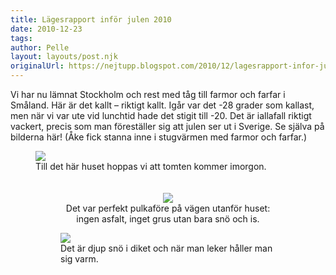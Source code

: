 ```yaml
---
title: Lägesrapport inför julen 2010
date: 2010-12-23
tags: 	
author: Pelle
layout: layouts/post.njk
originalUrl: https://nejtupp.blogspot.com/2010/12/lagesrapport-infor-julen-2010.html
---
```


Vi har nu lämnat Stockholm och rest med tåg till farmor och farfar i Småland. Här är det kallt – riktigt kallt. Igår var det -28 grader som kallast, men när vi var ute vid lunchtid hade det stigit till -20. Det är iallafall riktigt vackert, precis som man föreställer sig att julen ser ut i Sverige. Se själva på bilderna här! (Åke fick stanna inne i stugvärmen med farmor och farfar.)

<figure>
	<img src="../../../../img/Kall%2Bvinterdag%2Bi%2BPyrtet_MG_6671.jpg"><br>
	<figcaption>Till det här huset hoppas vi att tomten kommer imorgon.<br><br><br></span></span></div><div style="text-align: center;"><img src="../../../../img/Kall%2Bvinterdag%2Bi%2BPyrtet_MG_6737.jpg"><br>
	<figcaption>Det var perfekt pulkaföre på vägen utanför huset:<br>ingen asfalt, inget grus utan bara snö och is.</span><br></div>

<figure>
	<img src="../../../../img/Kall%2Bvinterdag%2Bi%2BPyrtet_MG_6765.jpg"><br>
	<figcaption>Det är djup snö i diket och när man leker håller man sig varm.</span></span><br></div>

